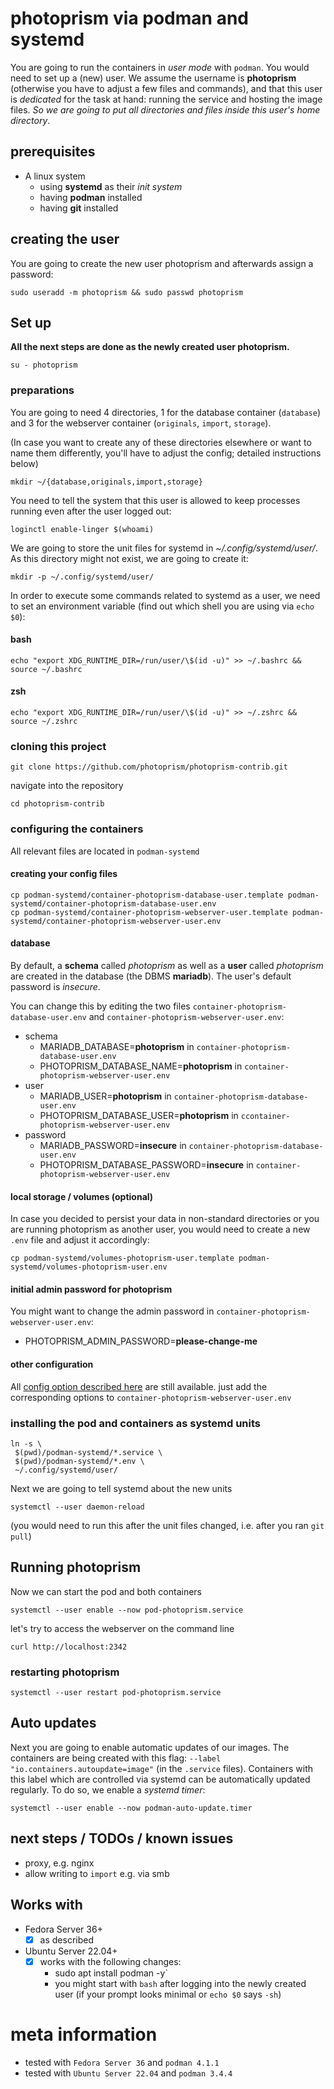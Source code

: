 # photoprism via podman and systemd

You are going to run the containers in *user mode* with `podman`. You would need to set up a (new) user. We assume the username is **photoprism** (otherwise you have to adjust a few files and commands), and that this user is *dedicated* for the task at hand: running the service and hosting the image files. *So we are going to put all directories and files inside this user's home directory*.

## prerequisites

- A linux system
  - using **systemd** as their *init system*
  - having **podman** installed
  - having **git** installed


## creating the user

You are going to create the new user photoprism and afterwards assign a password:

```shell
sudo useradd -m photoprism && sudo passwd photoprism
```


## Set up

**All the next steps are done as the newly created user photoprism.**

```shell
su - photoprism
```

### preparations

You are going to need 4 directories, 1 for the database container (`database`) and 3 for the webserver container (`originals`, `import`, `storage`).

(In case you want to create any of these directories elsewhere or want to name them differently, you'll have to adjust the config; detailed instructions below)

```shell
mkdir ~/{database,originals,import,storage}
```

You need to tell the system that this user is allowed to keep processes running even after the user logged out:

```shell
loginctl enable-linger $(whoami)
```

We are going to store the unit files for systemd in *~/.config/systemd/user/*. As this directory might not exist, we are going to create it:

```shell
mkdir -p ~/.config/systemd/user/
```

In order to execute some commands related to systemd as a user, we need to set an environment variable (find out which shell you are using via `echo $0`):

#### bash

```shell
echo "export XDG_RUNTIME_DIR=/run/user/\$(id -u)" >> ~/.bashrc && source ~/.bashrc
```

#### zsh

```shell
echo "export XDG_RUNTIME_DIR=/run/user/\$(id -u)" >> ~/.zshrc && source ~/.zshrc
```

### cloning this project

```shell
git clone https://github.com/photoprism/photoprism-contrib.git
```

navigate into the repository

```shell
cd photoprism-contrib
```

### configuring the containers

All relevant files are located in `podman-systemd`

#### creating your config files

```shell
cp podman-systemd/container-photoprism-database-user.template podman-systemd/container-photoprism-database-user.env
cp podman-systemd/container-photoprism-webserver-user.template podman-systemd/container-photoprism-webserver-user.env
```

#### database

By default, a **schema** called *photoprism* as well as a **user** called *photoprism* are created in the database (the DBMS **mariadb**). The user's default password is *insecure*.

You can change this by editing the two files `container-photoprism-database-user.env` and `container-photoprism-webserver-user.env`:

- schema
  - MARIADB_DATABASE=**photoprism** in `container-photoprism-database-user.env`
  - PHOTOPRISM_DATABASE_NAME=**photoprism** in `container-photoprism-webserver-user.env`
- user
  - MARIADB_USER=**photoprism** in `container-photoprism-database-user.env`
  - PHOTOPRISM_DATABASE_USER=**photoprism** in `ccontainer-photoprism-webserver-user.env`
- password
  - MARIADB_PASSWORD=**insecure** in `container-photoprism-database-user.env`
  - PHOTOPRISM_DATABASE_PASSWORD=**insecure** in `container-photoprism-webserver-user.env`

#### local storage / volumes (optional)

In case you decided to persist your data in non-standard directories or you are running photoprism as another user, you would need to create a new `.env` file and adjust it accordingly:

```shell
cp podman-systemd/volumes-photoprism-user.template podman-systemd/volumes-photoprism-user.env
```

#### initial admin password for photoprism

You might want to change the admin password in `container-photoprism-webserver-user.env`:

- PHOTOPRISM_ADMIN_PASSWORD=**please-change-me**

#### other configuration

All [config option described here](https://docs.photoprism.app/getting-started/config-options/) are still available. just add the corresponding options to `container-photoprism-webserver-user.env` 



### installing the pod and containers as systemd units

```shell
ln -s \
 $(pwd)/podman-systemd/*.service \
 $(pwd)/podman-systemd/*.env \
 ~/.config/systemd/user/
```

Next we are going to tell systemd about the new units

```shell
systemctl --user daemon-reload
```

(you would need to run this after the unit files changed, i.e. after you ran `git pull`)

## Running photoprism

Now we can start the pod and both containers

```shell
systemctl --user enable --now pod-photoprism.service
```

let's try to access the webserver on the command line

```shell
curl http://localhost:2342
```

### restarting photoprism

```shell
systemctl --user restart pod-photoprism.service
```

## Auto updates

Next you are going to enable automatic updates of our images. The containers are being created with this flag: `--label "io.containers.autoupdate=image"` (in the `.service` files). Containers with this label which are controlled via systemd can be automatically updated regularly. To do so, we enable a *systemd timer*:

```shell
systemctl --user enable --now podman-auto-update.timer
```


## next steps / TODOs / known issues

- proxy, e.g. nginx
- allow writing to `import` e.g. via smb


## Works with

- Fedora Server 36+
  - [x] as described
- Ubuntu Server 22.04+
  - [x] works with the following changes:
    - sudo apt install podman -y`
    - you might start with `bash` after logging into the newly created user (if your prompt looks minimal or `echo $0` says `-sh`) 

# meta information

- tested with `Fedora Server 36` and `podman 4.1.1`
- tested with `Ubuntu Server 22.04` and `podman 3.4.4`
